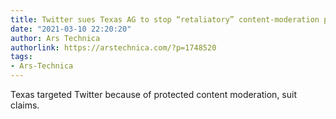 ```yaml
---
title: Twitter sues Texas AG to stop “retaliatory” content-moderation probe
date: "2021-03-10 22:20:20"
author: Ars Technica
authorlink: https://arstechnica.com/?p=1748520
tags:
- Ars-Technica
---
```

Texas targeted Twitter because of protected content moderation, suit claims. 